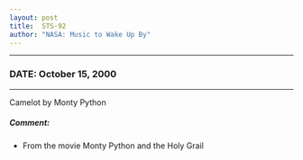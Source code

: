 ```yaml
---
layout: post
title:  STS-92
author: "NASA: Music to Wake Up By"
---
```


----
### DATE: October 15, 2000
----
Camelot by Monty Python

##### Comment:
* From the movie Monty Python and the Holy Grail
